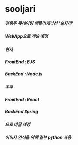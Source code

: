 # sooljari
##### 전통주 큐레이팅 애플리케이션 '술자리'
##### WebApp으로 개발 예정

##### 현재
##### FrontEnd : EJS
##### BackEnd : Node.js

##### 추후
##### FrontEnd : React
##### BackEnd Spring
##### 으로 바꿀 예정

##### 이미지 인식을 위해 일부 python 사용
